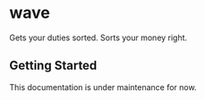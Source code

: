 # wave

Gets your duties sorted. Sorts your money right.

## Getting Started

This documentation is under maintenance for now.
